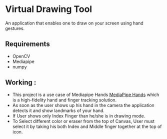 # Virtual Drawing Tool

An application that enables one to draw on your screen using hand gestures.

## Requirements
- OpenCV
- Mediapipe
- numpy



## Working :

- This project is a use case of Mediapipe Hands <a href = "https://google.github.io/mediapipe/solutions/hands.html">MediaPipe Hands</a> which is a high-fidelity hand and finger tracking solution.
- As soon as the user shows up his hand in the camera the application detects it and show landmarks of your hand.
- If User shows only Index Finger than he/she is in drawing mode.
- To Select different color or eraser from the top of Canvas, User must select it by taking his both Index and Middle finger together at the top of icon.

